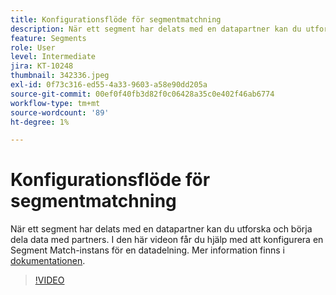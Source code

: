 ```yaml
---
title: Konfigurationsflöde för segmentmatchning
description: När ett segment har delats med en datapartner kan du utforska och börja dela data med partners. I den här videon går du igenom processen med ... (Beskrivningarna ska vara mellan 60 och 160 tecken)
feature: Segments
role: User
level: Intermediate
jira: KT-10248
thumbnail: 342336.jpeg
exl-id: 0f73c316-ed55-4a33-9603-a58e90dd205a
source-git-commit: 00ef0f40fb3d82f0c06428a35c0e402f46ab6774
workflow-type: tm+mt
source-wordcount: '89'
ht-degree: 1%

---
```


# Konfigurationsflöde för segmentmatchning

När ett segment har delats med en datapartner kan du utforska och börja dela data med partners. I den här videon får du hjälp med att konfigurera en Segment Match-instans för en datadelning. Mer information finns i [dokumentationen](https://experienceleague.adobe.com/docs/experience-platform/segmentation/ui/segment-match/overview.html?lang=sv).

>[!VIDEO](https://video.tv.adobe.com/v/342336/?learn=on)
